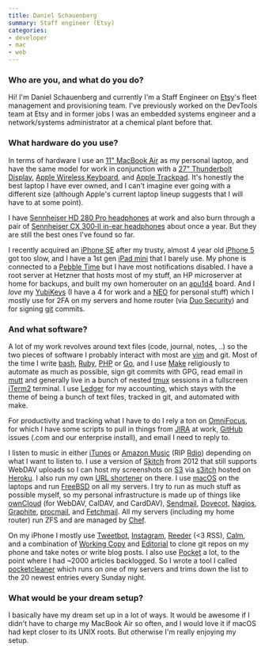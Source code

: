 ```yaml
---
title: Daniel Schauenberg
summary: Staff engineer (Etsy)
categories:
- developer
- mac
- web
---
```


### Who are you, and what do you do?

Hi! I'm Daniel Schauenberg and currently I'm a Staff Engineer on [Etsy][]'s fleet management and provisioning team. I've previously worked on the DevTools team at Etsy and in former jobs I was an embedded systems engineer and a network/systems administrator at a chemical plant before that.

### What hardware do you use?

In terms of hardware I use an [11" MacBook Air][macbook-air] as my personal laptop, and have the same model for work in conjunction with a [27" Thunderbolt Display][thunderbolt-display], [Apple Wireless Keyboard][keyboard], and [Apple Trackpad][magic-trackpad]. It's honestly the best laptop I have ever owned, and I can't imagine ever going with a different size (although Apple's current laptop lineup suggests that I will have to at some point).

I have [Sennheiser HD 280 Pro headphones][hd-280-pro] at work and also burn through a pair of [Sennheiser CX 300‑II in-ear headphones][cx-300-ii] about once a year. But they are still the best ones I've found so far.

I recently acquired an [iPhone SE][iphone-se] after my trusty, almost 4 year old [iPhone 5][iphone-5] got too slow, and I have a 1st gen [iPad mini][ipad-mini] that I barely use. My phone is connected to a [Pebble Time][pebble-time] but I have most notifications disabled. I have a root server at Hetzner that hosts most of my stuff, an HP microserver at home for backups, and built my own homerouter on an [apu1d4][] board. And I *love* my [YubiKeys][yubikey] (I have a 4 for work and a [NEO][yubikey-neo] for personal stuff) which I mostly use for 2FA on my servers and home router (via [Duo Security][duo]) and for signing [git][] commits.

### And what software?

A lot of my work revolves around text files (code, journal, notes, ..) so the two pieces of software I probably interact with most are [vim][] and git. Most of the time I write [bash][], [Ruby][], [PHP][] or [Go][], and I use [Make][] religiously to automate as much as possible, sign git commits with GPG, read email in [mutt][] and generally live in a bunch of nested [tmux][] sessions in a fullscreen [iTerm2][] terminal. I use [Ledger][] for my accounting, which stays with the theme of being a bunch of text files, tracked in git, and automated with make.

For productivity and tracking what I have to do I rely a ton on [OmniFocus][], for which I have some scripts to pull in things from [JIRA][] at work, [GitHub][] issues (.com and our enterprise install), and email I need to reply to.

I listen to music in either [iTunes][] or [Amazon Music][amazon-cloud-player] (RIP [Rdio][]) depending on what I want to listen to. I use a version of [Skitch][] from 2012 that still supports WebDAV uploads so I can host my screenshots on [S3][] via [s3itch][] hosted on [Heroku][]. I also run my own [URL shortener][katana] on there. I use [macOS][] on the laptops and run [FreeBSD][] on all my servers. I try to run as much stuff as possible myself, so my personal infrastructure is made up of things like [ownCloud][] (for WebDAV, CalDAV, and CardDAV), [Sendmail][], [Dovecot][], [Nagios][], [Graphite][], [procmail][], and [Fetchmail][]. All my servers (including my home router) run ZFS and are managed by [Chef][].

On my iPhone I mostly use [Tweetbot][tweetbot-ios], [Instagram][instagram-ios], [Reeder][reeder-ios] (<3 RSS), [Calm][calm-ios], and a combination of [Working Copy][working-copy-ios] and [Editorial][editorial-ios] to clone git repos on my phone and take notes or write blog posts. I also use [Pocket][pocket-ios] a lot, to the point where I had ~2000 articles backlogged. So I wrote a tool I called [pocketcleaner][] which runs on one of my servers and trims down the list to the 20 newest entries every Sunday night.

### What would be your dream setup?

I basically have my dream set up in a lot of ways. It would be awesome if I didn't have to charge my MacBook Air so often, and I would love it if macOS had kept closer to its UNIX roots. But otherwise I'm really enjoying my setup.

[ipad-mini]: https://www.apple.com/ipad-mini/ "A 7.9 inch tablet device."
[iphone-se]: https://en.wikipedia.org/wiki/IPhone_SE "A 4 inch smartphone."
[iphone-5]: https://en.wikipedia.org/wiki/IPhone_5 "A smartphone."
[thunderbolt-display]: https://www.apple.com/displays/ "A Thunderbolt-powered monitor."
[apu1d4]: https://pcengines.ch/apu1d4.htm "A computer system board."
[hd-280-pro]: https://www.amazon.com/Sennheiser-HD-280-Pro-Headphones/dp/B000065BPB "Closed stereo headphones."
[macbook-air]: https://www.apple.com/macbook-air/ "A very thin laptop."
[magic-trackpad]: https://www.apple.com/magictrackpad/ "A trackpad for desktop machines."
[cx-300-ii]: https://www.amazon.com/Sennheiser-II-Precision-Enhanced-Earbuds/dp/B001EZYMF4 "In-ear headphones."
[keyboard]: https://www.apple.com/keyboard/ "The keyboard."
[yubikey]: https://www.yubico.com/products/yubikey-hardware/yubikey/ "A USB-based tool for generating one-time passwords."
[yubikey-neo]: https://www.yubico.com/products/yubikey-hardware/yubikey-neo/ "A USB-based tool for generating one-time passwords."
[pebble-time]: https://en.wikipedia.org/wiki/Pebble_Time "A smartwatch."
[ruby]: https://www.ruby-lang.org/en/ "An interpreted scripting language."
[rdio]: http://www.rdio.com/home/en-us/ "A music streaming service."
[reeder-ios]: http://reederapp.com/ios/ "A Google Reader client for iOS."
[iterm2]: http://iterm2.com/ "An alternative terminal application for Mac OS X."
[instagram-ios]: https://itunes.apple.com/us/app/instagram/id389801252 "A photo taking/sharing app."
[itunes]: https://www.apple.com/itunes/ "A jukebox application and online store."
[nagios]: https://www.nagios.org/ "Software for monitoring hardware/software infrastructure."
[go]: https://golang.org/ "A compiled programming language."
[graphite]: https://github.com/graphite-project/graphite-web "A data metrics processor/viewer."
[github]: https://github.com/ "A Git code repository service."
[git]: https://git-scm.com/ "A version control system."
[tmux]: http://sourceforge.net/projects/tmux/ "A terminal multiplexer, similar to screen."
[tweetbot-ios]: https://tapbots.com/tweetbot/ "A Twitter client for iOS."
[skitch]: https://evernote.com/skitch/ "An always-on image editor for the Mac."
[sendmail]: https://en.wikipedia.org/wiki/Sendmail "Email routing software."
[s3]: https://aws.amazon.com/s3/ "Cloud-based Internet storage magic."
[s3itch]: https://github.com/roidrage/s3itch "S3 proxy software for Skitch's WebDAV sharing."
[amazon-cloud-player]: https://www.amazon.com/b?ie=UTF8&node=2658409011 "A web-based music service."
[fetchmail]: https://en.wikipedia.org/wiki/Fetchmail "A tool for retrieving email from a mail server."
[freebsd]: https://www.freebsd.org/ "An open source operating system."
[omnifocus]: https://www.omnigroup.com/omnifocus/ "Task management software for the Mac."
[owncloud]: https://owncloud.org/ "Self-hosted syncing and sharing software."
[heroku]: https://www.heroku.com/ "A service for running and deploying Ruby, Node.js, Clojure, Java, Python, and Scala apps."
[make]: http://www.gnu.org/software/make/manual/make.html "Software to prepare code for compilation."
[mutt]: http://www.mutt.org/ "A command-line email client."
[macos]: https://en.wikipedia.org/wiki/MacOS "An operating system for Mac hardware."
[jira]: https://www.atlassian.com/software/jira "Issue/project tracking software."
[chef]: https://www.chef.io/chef/ "Configuration management software."
[calm-ios]: https://itunes.apple.com/us/app/calm-meditate-sleep-relax/id571800810 "A meditation and relaxation app."
[duo]: https://duo.com/ "A two-factor authentication service."
[dovecot]: https://dovecot.org/ "A secure IMAP server."
[vim]: http://www.vim.org/ "A command-line text editor."
[etsy]: https://www.etsy.com/ "A doily deployment system."
[editorial-ios]: http://omz-software.com/editorial/ "A Markdown-powered text app."
[bash]: http://www.gnu.org/software/bash/ "A terminal shell."
[katana]: https://github.com/mrtazz/katana "A hosted URL shortener."
[ledger]: https://ledger-cli.org/ "A command-line accounting system."
[pocket-ios]: https://getpocket.com/ios/ "An app for the read-it-later service."
[procmail]: https://en.wikipedia.org/wiki/Procmail "A mail delivery agent."
[pocketcleaner]: https://github.com/mrtazz/pocketcleaner "A tool for managing your Pocket queue."
[php]: http://php.net/ "An interpreted scripting language."
[working-copy-ios]: http://workingcopyapp.com/ "A Git client."
